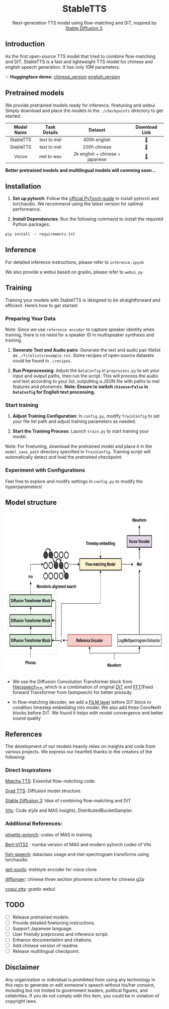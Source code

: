 <div align="center">

# StableTTS

Next-generation TTS model using flow-matching and DiT, inspired by [Stable Diffusion 3](https://stability.ai/news/stable-diffusion-3).


</div>

## Introduction

As the first open-source TTS model that tried to combine flow-matching and DiT, StableTTS is a fast and lightweight TTS model for chinese and english speech generation. It has only 10M parameters. 

✨ **Huggingface demo:** [chinese_version](https://huggingface.co/spaces/KdaiP/StableTTS_zh-demo) [english_version](https://huggingface.co/spaces/KdaiP/StableTTS_en-demo)


## Pretrained models

We provide pretrained models ready for inference, finetuning and webui. Simply download and place the models in the `./checkpoints` directory to get started.

| Model Name | Task Details | Dataset | Download Link |
|:----------:|:------------:|:-------------:|:-------------:|
| StableTTS | text to mel | 400h english | [🤗](https://huggingface.co/KdaiP/StableTTS/blob/main/checkpoint-en_0.pt)|
| StableTTS | text to mel | 100h chinese | [🤗](https://huggingface.co/KdaiP/StableTTS/blob/main/checkpoint-zh_0.pt)|
| Vocos | mel to wav | 2k english + chinese + japanese | [🤗](https://huggingface.co/KdaiP/StableTTS/blob/main/vocoder.pt)|

**Better pretrained models and multilingual models will comming soon...**

## Installation

1. **Set up pytorch**: Follow the [official PyTorch guide](https://pytorch.org/get-started/locally/) to install pytorch and torchaudio. We recommend using the latest version for optimal performance.

2. **Install Dependencies**: Run the following command to install the required Python packages:

```bash
pip install -r requirements.txt
```



## Inference

For detailed inference instructions, please refer to `inference.ipynb`

We also provide a webui based on gradio, please refer to `webui.py`

## Training

Training your models with StableTTS is designed to be straightforward and efficient. Here’s how to get started:

### Preparing Your Data

Note: Since we use `reference encoder` to capture speaker identity when training, there is no need for a speaker ID in multispeaker synthesis and training.

1. **Generate Text and Audio pairs**: Generate the text and audio pair filelist as `./filelists/example.txt`. Some recipes of open-source datasets could be found in `./recipes`.

2. **Run Preprocessing**: Adjust the `DataConfig` in `preprocess.py` to set your input and output paths, then run the script. This will process the audio and text according to your list, outputting a JSON file with paths to mel features and phonemes. **Note: Ensure to switch `chinese=False` in `DataConfig` for English text processing.**

### Start training

1. **Adjust Training Configuration**:  In `config.py`, modify `TrainConfig` to set your file list path and adjust training parameters as needed.

2. **Start the Training Process**: Launch `train.py` to start training your model. 

Note: For finetuning, download the pretrained model and place it in the `model_save_path` directory specified in  `TrainConfig`. Training script will automatically detect and load the pretrained checkpoint.

### Experiment with Configurations

Feel free to explore and modify settings in `config.py` to modify the hyperparameters!


## Model structure

<div align="center">

<p style="text-align: center;">
  <img src="./figures/structure.jpg" height="512"/>
</p>

</div>

- We use the Diffusion Convolution Transformer block from [Hierspeech++](https://github.com/sh-lee-prml/HierSpeechpp), which is a combination of original [DiT](https://github.com/sh-lee-prml/HierSpeechpp) and [FFT](https://arxiv.org/pdf/1905.09263.pdf)(Feed forward Transformer from fastspeech) for better prosody.

- In flow-matching decoder, we add a [FiLM layer](https://arxiv.org/abs/1709.07871) before DiT block to condition timestep embedding into model. We also add three ConvNeXt blocks before DiT. We found it helps with model convergence and better sound quality

## References

The development of our models heavily relies on insights and code from various projects. We express our heartfelt thanks to the creators of the following:

### Direct Inspirations

[Matcha TTS](https://github.com/shivammehta25/Matcha-TTS): Essential flow-matching code.

[Grad TTS](https://github.com/huawei-noah/Speech-Backbones/tree/main/Grad-TTS): Diffusion model structure.

[Stable Diffusion 3](https://stability.ai/news/stable-diffusion-3): Idea of combining flow-matching and DiT.

[Vits](https://github.com/jaywalnut310/vits): Code style and MAS insights, DistributedBucketSampler.

### Additional References:

[plowtts-pytorch](https://github.com/p0p4k/pflowtts_pytorch): codes of MAS in training

[Bert-VITS2](https://github.com/Plachtaa/VITS-fast-fine-tuning) : numba version of MAS and modern pytorch codes of Vits

[fish-speech](https://github.com/fishaudio/fish-speech): dataclass usage and mel-spectrogram transforms using torchaudio

[gpt-sovits](https://github.com/RVC-Boss/GPT-SoVITS): melstyle encoder for voice clone

[diffsinger](https://github.com/openvpi/DiffSinger): chinese three section phoneme scheme for chinese g2p

[coqui xtts](https://huggingface.co/spaces/coqui/xtts): gradio webui

## TODO

- [ ] Release pretrained models.
- [ ] Provide detailed finetuning instructions.
- [ ] Support Japanese language.
- [ ] User friendly preprocess and inference script.
- [ ] Enhance documentation and citations.
- [ ] Add chinese version of readme.
- [ ] Release multilingual checkpoint.

## Disclaimer

Any organization or individual is prohibited from using any technology in this repo to generate or edit someone's speech without his/her consent, including but not limited to government leaders, political figures, and celebrities. If you do not comply with this item, you could be in violation of copyright laws.